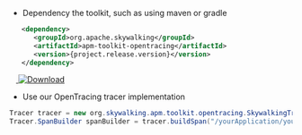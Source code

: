 * Dependency the toolkit, such as using maven or gradle
```xml
   <dependency>
      <groupId>org.apache.skywalking</groupId>
      <artifactId>apm-toolkit-opentracing</artifactId>
      <version>{project.release.version}</version>
   </dependency>
```

&nbsp;&nbsp;&nbsp;[ ![Download](https://api.bintray.com/packages/wu-sheng/skywalking/org.skywalking.apm-toolkit-opentracing/images/download.svg) ](https://bintray.com/wu-sheng/skywalking/org.skywalking.apm-toolkit-opentracing/_latestVersion)

* Use our OpenTracing tracer implementation
```java
Tracer tracer = new org.skywalking.apm.toolkit.opentracing.SkywalkingTracer();
Tracer.SpanBuilder spanBuilder = tracer.buildSpan("/yourApplication/yourService");

```
